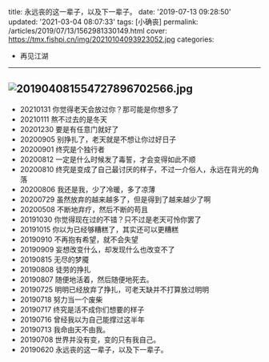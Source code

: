 title: 永远丧的这一辈子，以及下一辈子。
date: '2019-07-13 09:28:50'
updated: '2021-03-04 08:07:33'
tags: [小确丧]
permalink: /articles/2019/07/13/1562981330149.html
cover: https://tmx.fishpi.cn/img/20210104093923052.jpg
categories: 
- 再见江湖

---
![201904081554727896702566.jpg](https://tmx.fishpi.cn/img/20210104093923052.jpg)
----------------------------

- 20210131
  你觉得老天会放过你？那可能是你想多了
- 20210111
  熬不过去的是冬天
- 20201230
  要是有任意门就好了
- 20200905
  别挣扎了，老天就是不想让你过好日子
- 20200901
  终究是个独行者
- 20200812
  一定是什么时候发了毒誓，才会变得如此不顺
- 20200810
  终究是变成了自己最讨厌的样子，不过一介俗人，永远在背光的角落
- 20200806
  我还是我，少了冷暖，多了凉薄
- 20200729
  虽然放弃的越来越多了，但是得到了越来越少了啊
- 20200508
  不断地弃疗，然后不断的苟且
- 20191030
  你觉得现在过的不错？只不过是老天可怜你罢了
- 20191015
  你以为已经够糟糕了，其实还可以更糟糕
- 20190910
  不再抱有希望，就不会失望
- 20190909
  妄想改变什么，却发现什么也改变不了
- 20190815
  无尽的梦魇
- 20190808
  徒劳的挣扎
- 20190807
  随便地活着，然后随便地死去。
- 20190725
  明明已经放弃了挣扎，可老天缺并不打算放过明明
- 20190718
  努力当一个废柴
- 20190717
  终究是活不成你们想要的样子
- 20190716
  曾经我以为自己能撑过这半年
- 20190713
  我命由天不由我。
- 20190708
  世界并没有变，变的只有我自己。
- 20190620
  永远丧的这一辈子，以及下一辈子。

